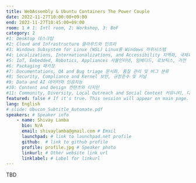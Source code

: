 ```yaml
---
title: WebAssembly & Ubuntu Containers The Power Couple
date: 2022-11-27T10:00:00+09:00
end: 2022-11-27T10:45:00+09:00
room: 1 # 1: Intl room, 2: Workshop, 3: BoF
category: 2
#1: Desktop 데스크탑
#2: Cloud and Infrastructure 클라우드와 인프라
#3: Windows Subsystem for Linux (WSL) Linux용 Windows 하위시스템
#4: Localizations, Internationalizations, and Accessibility 지역화, 국제화 및 접근성
#5: IoT, Embedded, Robotics, Appliances 사물인터넷, 임베디드, 로보틱스, 가전
#6: Packaging 패키징
#7: Documentations, QA and Bug triage 문서화, 품질 관리 및 버그 분류
#8: Security, Compliance and Kernel 보안, 규정준수 및 커널
#9: Data and AI 데이터와 인공지능
#10: Content and Design 컨텐츠와 디지인
#11: Community, Diversity, Local Outreach and Social Context 커뮤니티, 다양성, 지역 사회 협력과 사회적 관점
featured: false # If it's true. This session will appear on main page.
lang: English
# slide: Ubucon_Subtitle_Automate.pdf
speakers: # Speaker info
    - name: Shivay Lamba
      bio: N/A
      email: shivaylamba@gmail.com # Email
      launchpad: # link to launchpad.net profile
      github:  # link to github profile
      profile: profile.jpg # Speaker photo
      linkurl: # Other website link url
      linklabel: # Label for linkurl
---
```

TBD
